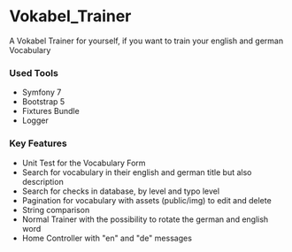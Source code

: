 # Vokabel_Trainer
A Vokabel Trainer for yourself, if you want to train your english and german Vocabulary


<h3>Used Tools</h3>
<ul>
  <li>Symfony 7</li>
  <li>Bootstrap 5</li>
  <li>Fixtures Bundle</li>
  <li>Logger</li>
</ul>

<h3>Key Features</h3>

<ul>
  <li>Unit Test for the Vocabulary Form</li>
  <li>Search for vocabulary in their english and german title but also description</li>
  <li>Search for checks in database, by level and typo level</li>
  <li>Pagination for vocabulary with assets (public/img) to edit and delete</li>
  <li>String comparison</li>
  <li>Normal Trainer with the possibility to rotate the german and english word</li>
  <li>Home Controller with "en" and "de" messages</li>
</ul>
